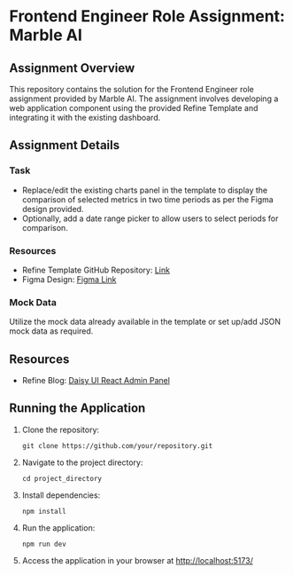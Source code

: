 <h1>Frontend Engineer Role Assignment: Marble AI</h1>

<h2>Assignment Overview</h2>

<p>This repository contains the solution for the Frontend Engineer role assignment provided by Marble AI. The assignment involves developing a web application component using the provided Refine Template and integrating it with the existing dashboard.</p>

<h2>Assignment Details</h2>

<h3>Task</h3>
<ul>
  <li>Replace/edit the existing charts panel in the template to display the comparison of selected metrics in two time periods as per the Figma design provided.</li>
  <li>Optionally, add a date range picker to allow users to select periods for comparison.</li>
</ul>

<h3>Resources</h3>
<ul>
  <li>Refine Template GitHub Repository: <a href="link_to_repository">Link</a></li>
  <li>Figma Design: <a href="link_to_figma_design">Figma Link</a></li>
</ul>

<h3>Mock Data</h3>
<p>Utilize the mock data already available in the template or set up/add JSON mock data as required.</p>

<h2>Resources</h2>
<ul>
  <li>Refine Blog: <a href="link_to_blog_post">Daisy UI React Admin Panel</a></li>
</ul>

<h2>Running the Application</h2>

<ol>
  <li>Clone the repository:</li>
  <pre><code>git clone https://github.com/your/repository.git</code></pre>
  
  <li>Navigate to the project directory:</li>
  <pre><code>cd project_directory</code></pre>
  
  <li>Install dependencies:</li>
  <pre><code>npm install</code></pre>
  
  <li>Run the application:</li>
  <pre><code>npm run dev</code></pre>
  
  <li>Access the application in your browser at <a href="http://localhost:5173/">http://localhost:5173/</a></li>
</ol>
